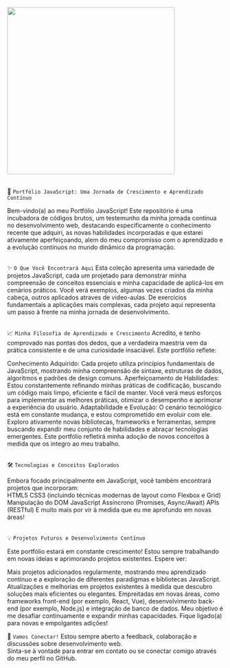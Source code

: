<img width="390em" src="https://github.com/user-attachments/assets/0c8a6c2c-bcd9-4371-b0ce-785d002d5d1f"/>

<br>
<br>

🚀&nbsp;`Portfólio JavaScript: Uma Jornada de Crescimento e Aprendizado Contínuo`

Bem-vindo(a) ao meu Portfólio JavaScript! Este repositório é uma incubadora de códigos brutos, um testemunho da minha jornada contínua no desenvolvimento web, destacando especificamente o conhecimento recente que adquiri, as novas habilidades incorporadas e que estarei ativamente aperfeiçoando, alem do meu compromisso com o aprendizado e a evolução contínuos no mundo dinâmico da programação.
<br>
<br>

✨&nbsp;`O Que Você Encontrará Aqui`
Esta coleção apresenta uma variedade de projetos JavaScript, cada um projetado para demonstrar minha compreensão de conceitos essenciais e minha capacidade de aplicá-los em cenários práticos. Você verá exemplos, algumas vezes criados da minha cabeça, outros aplicados atraves de video-aulas. De exercícios fundamentais a aplicações mais complexas, cada projeto aqui representa um passo à frente na minha jornada de desenvolvimento.
<br>
<br>

📈&nbsp;`Minha Filosofia de Aprendizado e Crescimento`
Acredito, e tenho comprovado nas pontas dos dedos, que a verdadeira maestria vem da prática consistente e de uma curiosidade insaciável. Este portfólio reflete:
<br>

Conhecimento Adquirido: Cada projeto utiliza princípios fundamentais de JavaScript, mostrando minha compreensão de sintaxe, estruturas de dados, algoritmos e padrões de design comuns.
Aperfeiçoamento de Habilidades: Estou constantemente refinando minhas práticas de codificação, buscando um código mais limpo, eficiente e fácil de manter. Você verá meus esforços para implementar as melhores práticas, otimizar o desempenho e aprimorar a experiência do usuário.
Adaptabilidade e Evolução: O cenário tecnológico está em constante mudança, e estou comprometido em evoluir com ele. Exploro ativamente novas bibliotecas, frameworks e ferramentas, sempre buscando expandir meu conjunto de habilidades e abraçar tecnologias emergentes. Este portfólio refletirá minha adoção de novos conceitos à medida que os integro ao meu trabalho.
<br>
<br>

🛠️&nbsp;`Tecnologias e Conceitos Explorados`<br>

Embora focado principalmente em JavaScript, você também encontrará projetos que incorporam:
<br>
HTML5
CSS3 (incluindo técnicas modernas de layout como Flexbox e Grid)
Manipulação do DOM
JavaScript Assíncrono (Promises, Async/Await)
APIs (RESTful)
E muito mais por vir à medida que eu me aprofundo em novas áreas!
<br>
<br>

💡&nbsp;`Projetos Futuros e Desenvolvimento Contínuo`

Este portfólio estará em constante crescimento! Estou sempre trabalhando em novas ideias e aprimorando projetos existentes. Espere ver:

Mais projetos adicionados regularmente, mostrando meu aprendizado contínuo e a exploração de diferentes paradigmas e bibliotecas JavaScript.
Atualizações e melhorias em projetos existentes à medida que descubro soluções mais eficientes ou elegantes.
Empreitadas em novas áreas, como frameworks front-end (por exemplo, React, Vue), desenvolvimento back-end (por exemplo, Node.js) e integração de banco de dados.
Meu objetivo é me desafiar continuamente e expandir minhas capacidades. Fique ligado(a) para novas e empolgantes adições!
<br>

🤝&nbsp;`Vamos Conectar!`
Estou sempre aberto a feedback, colaboração e discussões sobre desenvolvimento web. <br>
Sinta-se à vontade para entrar em contato ou se conectar comigo através do meu perfil no GitHub.

